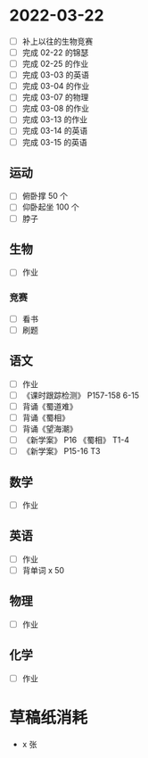 # **2022-03-22**

- [ ] 补上以往的生物竞赛
- [ ] 完成 02-22 的锦瑟
- [ ] 完成 02-25 的作业
- [ ] 完成 03-03 的英语
- [ ] 完成 03-04 的作业
- [ ] 完成 03-07 的物理
- [ ] 完成 03-08 的作业
- [ ] 完成 03-13 的作业
- [ ] 完成 03-14 的英语
- [ ] 完成 03-15 的英语

## 运动

- [ ] 俯卧撑 50 个
- [ ] 仰卧起坐 100 个
- [ ] 脖子

## 生物
- [ ] 作业

### 竞赛
- [ ] 看书
- [ ] 刷题

## 语文
- [ ] 作业
- [ ] 《课时跟踪检测》 P157-158 6-15
- [ ] 背诵《蜀道难》
- [ ] 背诵《蜀相》
- [ ] 背诵《望海潮》
- [ ] 《新学案》 P16 《蜀相》 T1-4
- [ ] 《新学案》 P15-16 T3

## 数学
- [ ] 作业

## 英语
- [ ] 作业
- [ ] 背单词 x 50

## 物理
- [ ] 作业

## 化学
- [ ] 作业

# 草稿纸消耗

- x 张
